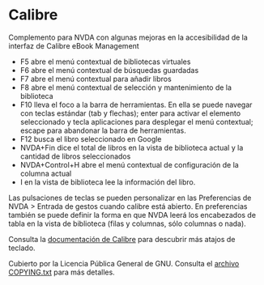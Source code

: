# Calibre
Complemento para NVDA con algunas mejoras en la accesibilidad de la interfaz de Calibre eBook Management 
 

* F5 abre el menú contextual de bibliotecas virtuales 
* F6 abre el menú contextual de búsquedas guardadas 
* F7 abre el menú contextual para añadir libros 
* F8 abre el menú contextual de selección y mantenimiento de la biblioteca 
* F10 lleva el  foco a la barra de herramientas. En ella se puede navegar con teclas estándar (tab y flechas); enter para activar el elemento seleccionado y tecla aplicaciones para desplegar el menú contextual; escape para abandonar la barra de herramientas.
* F12 busca el libro seleccionado en Google
* NVDA+Fin dice el total de libros en la vista de biblioteca actual y la cantidad de libros seleccionados
* NVDA+Control+H abre el menú contextual de configuración de la columna actual 
* I en la vista de biblioteca lee la información del libro.

Las pulsaciones de teclas se pueden personalizar en las Preferencias de NVDA > Entrada de gestos cuando calibre está abierto. En preferencias también se puede definir la  forma en que NVDA leerá los encabezados de tabla en la vista de biblioteca (filas y columnas, sólo columnas o nada). 
 
  Consulta la [documentación de Calibre](https://manual.calibre-ebook.com/gui.html) para descubrir  más atajos de teclado.
 
  
  Cubierto por la Licencia Pública General de GNU. Consulta el [archivo COPYING.txt](https://github.com/javidominguez/Calibre/blob/master/COPYING.txt) para más detalles.